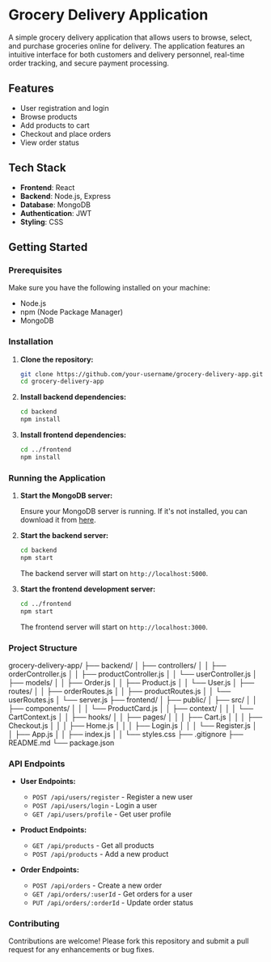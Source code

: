 # Grocery Delivery Application

A simple grocery delivery application that allows users to browse, select, and purchase groceries online for delivery. The application features an intuitive interface for both customers and delivery personnel, real-time order tracking, and secure payment processing.

## Features

- User registration and login
- Browse products
- Add products to cart
- Checkout and place orders
- View order status

## Tech Stack

- **Frontend**: React
- **Backend**: Node.js, Express
- **Database**: MongoDB
- **Authentication**: JWT
- **Styling**: CSS

## Getting Started

### Prerequisites

Make sure you have the following installed on your machine:

- Node.js
- npm (Node Package Manager)
- MongoDB

### Installation

1. **Clone the repository:**

    ```sh
    git clone https://github.com/your-username/grocery-delivery-app.git
    cd grocery-delivery-app
    ```

2. **Install backend dependencies:**

    ```sh
    cd backend
    npm install
    ```

3. **Install frontend dependencies:**

    ```sh
    cd ../frontend
    npm install
    ```

### Running the Application

1. **Start the MongoDB server:**

    Ensure your MongoDB server is running. If it's not installed, you can download it from [here](https://www.mongodb.com/try/download/community).

2. **Start the backend server:**

    ```sh
    cd backend
    npm start
    ```

    The backend server will start on `http://localhost:5000`.

3. **Start the frontend development server:**

    ```sh
    cd ../frontend
    npm start
    ```

    The frontend server will start on `http://localhost:3000`.

### Project Structure
grocery-delivery-app/
├── backend/
│ ├── controllers/
│ │ ├── orderController.js
│ │ ├── productController.js
│ │ └── userController.js
│ ├── models/
│ │ ├── Order.js
│ │ ├── Product.js
│ │ └── User.js
│ ├── routes/
│ │ ├── orderRoutes.js
│ │ ├── productRoutes.js
│ │ └── userRoutes.js
│ └── server.js
├── frontend/
│ ├── public/
│ ├── src/
│ │ ├── components/
│ │ │ └── ProductCard.js
│ │ ├── context/
│ │ │ └── CartContext.js
│ │ ├── hooks/
│ │ ├── pages/
│ │ │ ├── Cart.js
│ │ │ ├── Checkout.js
│ │ │ ├── Home.js
│ │ │ ├── Login.js
│ │ │ └── Register.js
│ │ ├── App.js
│ │ ├── index.js
│ │ └── styles.css
├── .gitignore
├── README.md
└── package.json



### API Endpoints

- **User Endpoints:**
  - `POST /api/users/register` - Register a new user
  - `POST /api/users/login` - Login a user
  - `GET /api/users/profile` - Get user profile

- **Product Endpoints:**
  - `GET /api/products` - Get all products
  - `POST /api/products` - Add a new product

- **Order Endpoints:**
  - `POST /api/orders` - Create a new order
  - `GET /api/orders/:userId` - Get orders for a user
  - `PUT /api/orders/:orderId` - Update order status

### Contributing

Contributions are welcome! Please fork this repository and submit a pull request for any enhancements or bug fixes.


